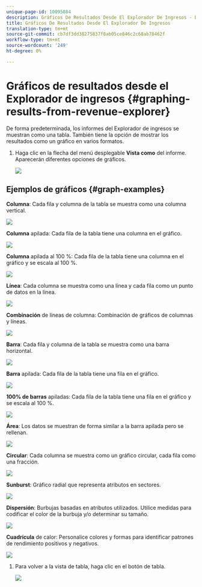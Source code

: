```yaml
---
unique-page-id: 10095084
description: Gráficos De Resultados Desde El Explorador De Ingresos - Documentos De Marcado - Documentación Del Producto
title: Gráficos De Resultados Desde El Explorador De Ingresos
translation-type: tm+mt
source-git-commit: cb7df3dd38275837f8ab05ce846c2c68ab78462f
workflow-type: tm+mt
source-wordcount: '249'
ht-degree: 0%

---
```



# Gráficos de resultados desde el Explorador de ingresos {#graphing-results-from-revenue-explorer}

De forma predeterminada, los informes del Explorador de ingresos se muestran como una tabla. También tiene la opción de mostrar los resultados como un gráfico en varios formatos.

1. Haga clic en la flecha del menú desplegable **Vista como** del informe. Aparecerán diferentes opciones de gráficos.

   ![](assets/one-1.png)

## Ejemplos de gráficos {#graph-examples}

**Columna**: Cada fila y columna de la tabla se muestra como una columna vertical.

![](assets/column.png)

**Columna** apilada: Cada fila de la tabla tiene una columna en el gráfico.

![](assets/stacked-column.png)

**Columna** apilada al 100 %: Cada fila de la tabla tiene una columna en el gráfico y se escala al 100 %.

![](assets/100-stacked-column.png)

**Línea**: Cada columna se muestra como una línea y cada fila como un punto de datos en la línea.

![](assets/line.png)

**Combinación** de líneas de columna: Combinación de gráficos de columnas y líneas.

![](assets/column-line-combo.png)

**Barra**: Cada fila y columna de la tabla se muestra como una barra horizontal.

![](assets/bar.png)

**Barra** apilada: Cada fila de la tabla tiene una fila en el gráfico.

![](assets/stacked-bar.png)

**100% de barras** apiladas: Cada fila de la tabla tiene una fila en el gráfico y se escala al 100 %.

![](assets/100-stacked-bar.png)

**Área**: Los datos se muestran de forma similar a la barra apilada pero se rellenan.

![](assets/area.png)

**Circular**: Cada columna se muestra como un gráfico circular, cada fila como una fracción.

![](assets/pie.png)

**Sunburst**: Gráfico radial que representa atributos en sectores.

![](assets/sunburst.png)

**Dispersión**: Burbujas basadas en atributos utilizados. Utilice medidas para codificar el color de la burbuja y/o determinar su tamaño.

![](assets/scatter.png)

**Cuadrícula** de calor: Personalice colores y formas para identificar patrones de rendimiento positivos y negativos.

![](assets/heat-grid.png)

1. Para volver a la vista de tabla, haga clic en el botón de tabla.

   ![](assets/two-1.png)
